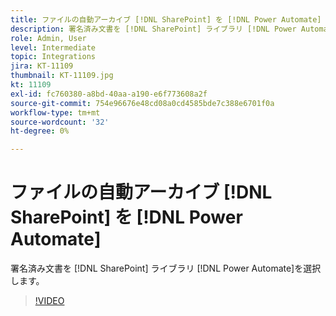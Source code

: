 ```yaml
---
title: ファイルの自動アーカイブ [!DNL SharePoint] を [!DNL Power Automate]
description: 署名済み文書を [!DNL SharePoint] ライブラリ [!DNL Power Automate]
role: Admin, User
level: Intermediate
topic: Integrations
jira: KT-11109
thumbnail: KT-11109.jpg
kt: 11109
exl-id: fc760380-a8bd-40aa-a190-e6f773608a2f
source-git-commit: 754e96676e48cd08a0cd4585bde7c388e6701f0a
workflow-type: tm+mt
source-wordcount: '32'
ht-degree: 0%

---
```


# ファイルの自動アーカイブ [!DNL SharePoint] を [!DNL Power Automate]

署名済み文書を [!DNL SharePoint] ライブラリ [!DNL Power Automate]を選択します。

>[!VIDEO](https://video.tv.adobe.com/v/3409121?quality=12&learn=on&hidetitle=true)
